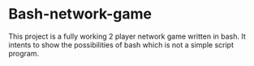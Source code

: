 Bash-network-game
=================

This project is a fully working 2 player network game written in bash. It intents to show the possibilities of bash which is not a simple script program.